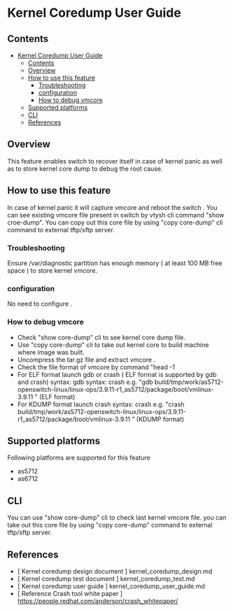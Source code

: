 # Kernel Coredump  User Guide

## Contents

- [Kernel Coredump  User Guide](#kernel-coredump-user-guide)
    - [Contents](#contents)
    - [Overview](#overview)
    - [How to use this feature](#how-to-use-this-feature)
        - [Troubleshooting](#troubleshooting)
        - [configuration](#configuration)
        - [How to debug vmcore](#how-to-debug-vmcore)
    - [Supported platforms](#supported-platforms)
    - [CLI](#cli)
    - [References](#references)


## Overview
This feature enables switch to recover itself in case of kernel panic as well as to store kernel core dump to debug the root cause.

## How to use this feature
In case of kernel panic it will capture vmcore and reboot the switch . You can see existing vmcore file present in switch by vtysh cli command "show croe-dump". You can copy out this core file by using "copy core-dump" cli command to external tftp/sftp server.

### Troubleshooting
Ensure /var/diagnostic partition has enough memory ( at least 100 MB free space ) to store kernel vmcore.

### configuration
No need to configure .

### How to debug vmcore
- Check "show core-dump" cli to see kernel core dump file.
- Use "copy core-dump" cli to take out kernel core to build machine where image was built.
- Uncompress the tar.gz file and extract vmcore  .
- Check the file format of vmcore by command "head -1 <path of vmcore>
- For ELF format launch gdb or crash ( ELF format is supported by gdb and crash)
       syntax: gdb <path of vmlinux> <vmcorepath>
       syntax: crash <path of vmlinux> <vmcorepath>
       e.g. "gdb  build/tmp/work/as5712-openswitch-linux/linux-ops/3.9.11-r1_as5712/package/boot/vmlinux-3.9.11 <vmcorepath>"  (ELF format)
- For KDUMP format launch crash
       syntax: crash  <path of vmlinux> <vmcorepath>
       e.g. "crash build/tmp/work/as5712-openswitch-linux/linux-ops/3.9.11-r1_as5712/package/boot/vmlinux-3.9.11 <vmcorepath>" (KDUMP format)

## Supported platforms
Following platforms are supported for this feature
- as5712
- as6712

## CLI
You can use "show core-dump" cli to check last kernel vmcore file.
you can take out this core file by using "copy core-dump" command to external tftp/sftp server.

## References
* [ Kernel coredump design document ] kernel_coredump_design.md
* [ Kernel coredump test document ] kernel_coredump_test.md
* [ Kernel coredump user guide ] kernel_coredump_user_guide.md
* [ Reference Crash tool white paper ] https://people.redhat.com/anderson/crash_whitepaper/
